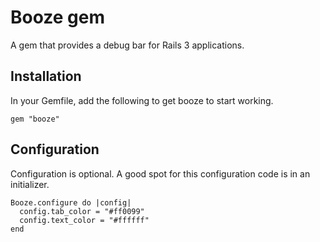 # Booze gem

A gem that provides a debug bar for Rails 3 applications.

## Installation

In your Gemfile, add the following to get booze to start working.

    gem "booze"

## Configuration

Configuration is optional. A good spot for this configuration code is in an initializer.

    Booze.configure do |config|
      config.tab_color = "#ff0099"
      config.text_color = "#ffffff"
    end
